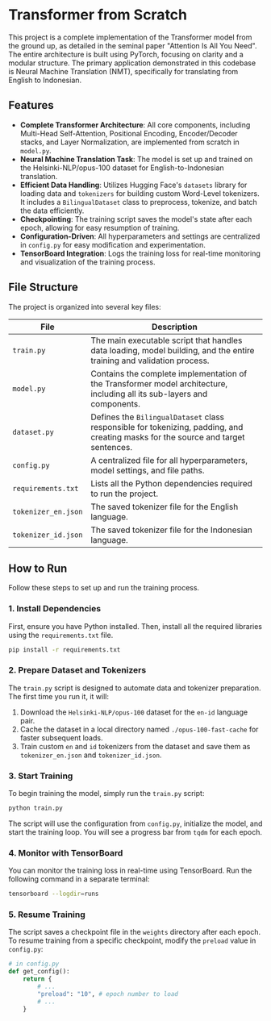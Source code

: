 # Transformer from Scratch

This project is a complete implementation of the Transformer model from the ground up, as detailed in the seminal paper "Attention Is All You Need". The entire architecture is built using PyTorch, focusing on clarity and a modular structure. The primary application demonstrated in this codebase is Neural Machine Translation (NMT), specifically for translating from English to Indonesian.

## Features

* **Complete Transformer Architecture**: All core components, including Multi-Head Self-Attention, Positional Encoding, Encoder/Decoder stacks, and Layer Normalization, are implemented from scratch in `model.py`.
* **Neural Machine Translation Task**: The model is set up and trained on the Helsinki-NLP/opus-100 dataset for English-to-Indonesian translation.
* **Efficient Data Handling**: Utilizes Hugging Face's `datasets` library for loading data and `tokenizers` for building custom Word-Level tokenizers. It includes a `BilingualDataset` class to preprocess, tokenize, and batch the data efficiently.
* **Checkpointing**: The training script saves the model's state after each epoch, allowing for easy resumption of training.
* **Configuration-Driven**: All hyperparameters and settings are centralized in `config.py` for easy modification and experimentation.
* **TensorBoard Integration**: Logs the training loss for real-time monitoring and visualization of the training process.

## File Structure

The project is organized into several key files:

| File                | Description                                                                                                                   |
| ------------------- | ----------------------------------------------------------------------------------------------------------------------------- |
| `train.py`          | The main executable script that handles data loading, model building, and the entire training and validation process.      |
| `model.py`          | Contains the complete implementation of the Transformer model architecture, including all its sub-layers and components. |
| `dataset.py`        | Defines the `BilingualDataset` class responsible for tokenizing, padding, and creating masks for the source and target sentences. |
| `config.py`         | A centralized file for all hyperparameters, model settings, and file paths.                                               |
| `requirements.txt`  | Lists all the Python dependencies required to run the project.                                                          |
| `tokenizer_en.json` | The saved tokenizer file for the English language.                                                                      |
| `tokenizer_id.json` | The saved tokenizer file for the Indonesian language.                                                                     |

## How to Run

Follow these steps to set up and run the training process.

### 1. Install Dependencies

First, ensure you have Python installed. Then, install all the required libraries using the `requirements.txt` file.

```bash
pip install -r requirements.txt
```

### 2. Prepare Dataset and Tokenizers

The `train.py` script is designed to automate data and tokenizer preparation. The first time you run it, it will:
1.  Download the `Helsinki-NLP/opus-100` dataset for the `en-id` language pair.
2.  Cache the dataset in a local directory named `./opus-100-fast-cache` for faster subsequent loads.
3.  Train custom `en` and `id` tokenizers from the dataset and save them as `tokenizer_en.json` and `tokenizer_id.json`.

### 3. Start Training

To begin training the model, simply run the `train.py` script:

```bash
python train.py
```

The script will use the configuration from `config.py`, initialize the model, and start the training loop. You will see a progress bar from `tqdm` for each epoch.

### 4. Monitor with TensorBoard

You can monitor the training loss in real-time using TensorBoard. Run the following command in a separate terminal:

```bash
tensorboard --logdir=runs
```

### 5. Resume Training

The script saves a checkpoint file in the `weights` directory after each epoch. To resume training from a specific checkpoint, modify the `preload` value in `config.py`:

```python
# in config.py
def get_config():
    return {
        # ...
        "preload": "10", # epoch number to load
        # ...
    }
```
